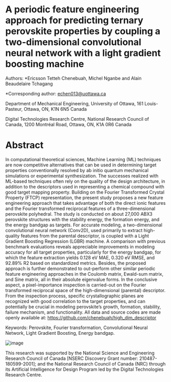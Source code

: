 # A periodic feature engineering approach for predicting ternary perovskite properties by coupling a two-dimensional convolutional neural network with a light gradient boosting machine

Authors: *Ericsson Tetteh Chenebuah, Michel Nganbe and Alain Beaudelaire Tchagang

*Corresponding author: echen013@uottawa.ca

Department of Mechanical Engineering, University of Ottawa, 161 Louis-Pasteur, Ottawa, ON, K1N 6N5 Canada

Digital Technologies Research Centre, National Research Council of Canada, 1200 Montréal Road, Ottawa, ON, K1A 0R6 Canada


# Abstract
In computational theoretical sciences, Machine Learning (ML) techniques are now competitive alternatives that can be used in determining target properties conventionally resolved by ab initio quantum mechanical simulations or experimental synthesization. The successes realized with ML-based techniques often rely on the quality of the design architecture, in addition to the descriptors used in representing a chemical compound with good target mapping property. Building on the Fourier Transformed Crystal Property (FTCP) representation, the present study proposes a new feature engineering approach that takes advantage of both the direct ionic features and the Fourier transformed reciprocal features of a three-dimensional perovskite polyhedral. The study is conducted on about 27,000 ABX3 perovskite structures with the stability energy, the formation energy, and the energy bandgap as targets. For accurate modeling, a two-dimensional convolutional neural network (Conv2D), used primarily to extract high-quality features from the parental descriptor, is coupled with a Light Gradient Boosting Regression (LGBR) machine. A comparison with previous benchmark evaluations reveals appreciable improvements in modeling accuracy for all target properties, particularly for the energy bandgap, for which the feature extraction yields 0.128 eV MAE, 0.320 eV RMSE, and 92.89% R2 based on standardized metrics. Besides, the proposed approach is further demonstrated to out-perform other similar periodic feature engineering approaches in the Coulomb matrix, Ewald-sum matrix, and Sine matrix, all in their absolute eigenvalue forms. In the conclusive aspect, a pixel-importance inspection is carried-out on the Fourier transformed reciprocal space of the high-dimensional (parental) descriptor. From the inspection process, specific crystallographic planes are recognized with good correlation to the target properties, and can potentially be crucial in modeling perovskite’s growth, formation, stability, failure mechanism, and functionality. All data and source codes are made openly available at:  https://github.com/chenebuah/high_dim_descriptor


Keywords: Perovskite, Fourier transformation, Convolutional Neural Network, Light Gradient Boosting, Energy bandgap.



   ![image](https://user-images.githubusercontent.com/74286898/170815967-92672944-89e9-4c33-a973-c083d5c4577f.png)
   
   
This research was supported by the National Science and Engineering Research Council of Canada [NSERC Discovery Grant number: 210487-180599-2001]; and the National Research Council of Canada (NRC) through its Artificial Intelligence for Design Program led by the Digital Technologies Research Centre.
